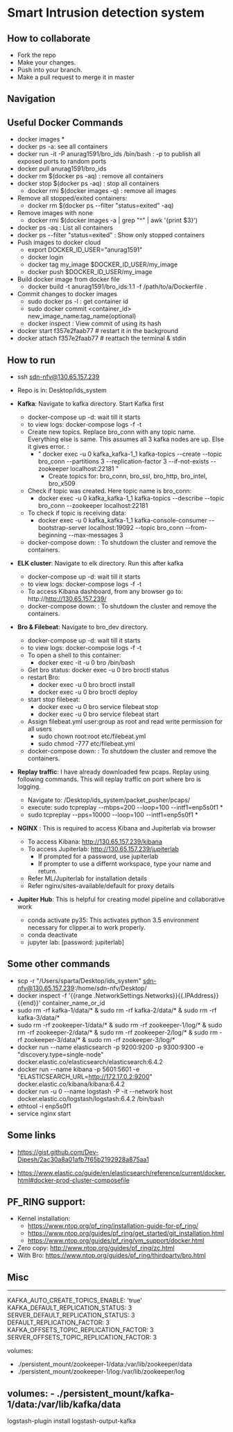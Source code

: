 # Smart Intrusion detection system

## How to collaborate
* Fork the repo
* Make your changes.
* Push into your branch.
* Make a pull request to merge it in master

## Navigation

## Useful Docker Commands

* docker images
  *
* docker ps -a: see all containers
* docker run -it -P anurag1591/bro_ids /bin/bash : -p to publish all exposed ports to random ports
* docker pull anurag1591/bro_ids
* docker rm $(docker ps -aq) : remove all containers
* docker stop $(docker ps -aq) : stop all containers
  * docker rmi $(docker images -q) : remove all images
* Remove all stopped/exited containers:
  * docker rm $(docker ps --filter "status=exited" -aq)
* Remove images with none
  * docker rmi $(docker images -a | grep "^<none>" | awk '{print $3}')
* docker ps -aq : List all containers
* docker ps --filter "status=exited" : Show only stopped containers
* Push images to docker cloud
  * export DOCKER_ID_USER="anurag1591"
  * docker login
  * docker tag my_image $DOCKER_ID_USER/my_image
  * docker push $DOCKER_ID_USER/my_image
* Build docker image from docker file
  * docker build -t anurag1591/bro_ids:1.1 -f /path/to/a/Dockerfile .
* Commit changes to docker images
  * sudo docker ps -l : get container id
  * sudo docker commit <container_id> new_image_name:tag_name(optional)
  * docker inspect <Commit hash> : View commit of using its hash
* docker start f357e2faab77 # restart it in the background
* docker attach f357e2faab77 # reattach the terminal & stdin

## How to run

* ssh sdn-nfv@130.65.157.239
* Repo is in: Desktop/ids_system
* __Kafka__: Navigate to kafka directory. Start Kafka first
  * docker-compose up -d: wait till it starts
  * to view logs: docker-compose logs -f -t
  * Create new topics. Replace bro_conn with any topic name. Everything else is same. This assumes all 3 kafka nodes are up. Else it gives error. :
    * " docker exec -u 0 kafka_kafka-1_1 kafka-topics --create --topic bro_conn --partitions 3 --replication-factor 3 --if-not-exists --zookeeper localhost:22181 "
      * Create topics for: bro_conn, bro_ssl, bro_http, bro_intel, bro_x509
  * Check if topic was created. Here topic name is bro_conn:
    * docker exec -u 0 kafka_kafka-1_1 kafka-topics --describe --topic bro_conn --zookeeper localhost:22181
  * To check if topic is receiving data:
    * docker exec -u 0 kafka_kafka-1_1 kafka-console-consumer --bootstrap-server localhost:19092 --topic bro_conn --from-beginning --max-messages 3
  * docker-compose down: : To shutdown the cluster and remove the containers.

* __ELK cluster__: Navigate to elk directory. Run this after kafka
  * docker-compose up -d: wait till it starts
  * to view logs: docker-compose logs -f -t
  * To access Kibana dashboard, from any browser go to: http://http://130.65.157.239/
  * docker-compose down: : To shutdown the cluster and remove the containers.
* __Bro & Filebeat__: Navigate to bro_dev directory.
  * docker-compose up -d: wait till it starts
  * to view logs: docker-compose logs -f -t
  * To open a shell to this container:
    * docker exec -it -u 0 bro /bin/bash
  * Get bro status: docker exec -u 0 bro broctl status
  * restart Bro:
    * docker exec -u 0 bro broctl install
    * docker exec -u 0 bro broctl deploy
  * start stop filebeat:
    * docker exec -u 0 bro service filebeat stop
    * docker exec -u 0 bro service filebeat start
  * Assign filebeat.yml user:group as root and read write permission for all users
    * sudo chown root:root etc/filebeat.yml
    * sudo chmod -777 etc/filebeat.yml
  * docker-compose down: : To shutdown the cluster and remove the containers.
* __Replay traffic__: I have already downloaded few pcaps. Replay using following commands. This will replay traffic on port where bro is logging.
  * Navigate to: /Desktop/ids_system/packet_pusher/pcaps/
  * execute: sudo tcpreplay --mbps=200 --loop=100 --intf1=enp5s0f1 *
  * sudo tcpreplay --pps=10000 --loop=100 --intf1=enp5s0f1 *
* __NGINX__ : This is required to access Kibana and Jupiterlab via browser
  * To access Kibana: http://130.65.157.239/kibana
  * To access Jupiterlab: http://130.65.157.239/jupiterlab
    * If prompted for a password, use jupiterlab
    * If prompter to use a differnt workspace, type your name and return.
  * Refer ML/Jupiterlab for installation details
  * Refer nginx/sites-available/default for proxy details
* __Jupiter Hub__: This is helpful for creating model pipeline and collaborative work
  * conda activate py35: This activates python 3.5 environment necessary for clipper.ai to work properly.
  * conda deactivate
  * jupyter lab: [password: jupiterlab]

## Some other commands

* scp -r "/Users/sparta/Desktop/ids_system" sdn-nfv@130.65.157.239:/home/sdn-nfv/Desktop/
* docker inspect -f '{{range .NetworkSettings.Networks}}{{.IPAddress}}{{end}}' container_name_or_id
* sudo rm -rf kafka-1/data/* & sudo rm -rf kafka-2/data/* & sudo rm -rf kafka-3/data/*
* sudo rm -rf zookeeper-1/data/* & sudo rm -rf zookeeper-1/log/* & sudo rm -rf zookeeper-2/data/* & sudo rm -rf zookeeper-2/log/* & sudo rm -rf zookeeper-3/data/* & sudo rm -rf zookeeper-3/log/*
* docker run --name elasticsearch -p 9200:9200 -p 9300:9300 -e "discovery.type=single-node" docker.elastic.co/elasticsearch/elasticsearch:6.4.2
* docker run --name kibana -p 5601:5601 -e "ELASTICSEARCH_URL=http://172.17.0.2:9200" docker.elastic.co/kibana/kibana:6.4.2
* docker run -u 0 --name logstash -P -it --network host  docker.elastic.co/logstash/logstash:6.4.2 /bin/bash
* ethtool -i enp5s0f1
* service nginx start


## Some links

* https://gist.github.com/Dev-Dipesh/2ac30a8a01afb7f65b2192928a875aa1

* https://www.elastic.co/guide/en/elasticsearch/reference/current/docker.html#docker-prod-cluster-composefile


## PF_RING support:

* Kernel installation:
  * https://www.ntop.org/pf_ring/installation-guide-for-pf_ring/
  * https://www.ntop.org/guides/pf_ring/get_started/git_installation.html
  * https://www.ntop.org/guides/pf_ring/vm_support/docker.html
* Zero copy: http://www.ntop.org/guides/pf_ring/zc.html
* With Bro: https://www.ntop.org/guides/pf_ring/thirdparty/bro.html
## Misc
-----------------------------------------------
KAFKA_AUTO_CREATE_TOPICS_ENABLE: 'true'
KAFKA_DEFAULT_REPLICATION_STATUS: 3
SERVER_DEFAULT_REPLICATION_STATUS: 3
DEFAULT_REPLICATION_FACTOR: 3
KAFKA_OFFSETS_TOPIC_REPLICATION_FACTOR: 3
SERVER_OFFSETS_TOPIC_REPLICATION_FACTOR: 3

volumes:
  - ./persistent_mount/zookeeper-1/data:/var/lib/zookeeper/data
  - ./persistent_mount/zookeeper-1/log:/var/lib/zookeeper/log

  volumes:
    - ./persistent_mount/kafka-1/data:/var/lib/kafka/data
-----------------------------------------------
logstash-plugin install logstash-output-kafka
